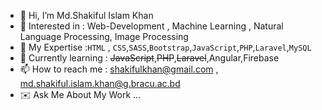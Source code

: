 - 👋 Hi, I’m Md.Shakiful Islam Khan
- 👀 Interested in : Web-Development , Machine Learning , Natural Language Processing, Image Processing
- :mechanical_arm: My Expertise :``HTML`` , ``CSS``,``SASS``,``Bootstrap``,``JavaScript``,``PHP``,``Laravel``,``MySQL``
- 🌱 Currently learning : ~~JavaScript~~,~~PHP~~,~~Laravel~~,Angular,Firebase
- 📫 How to reach me : shakifulkhan@gmail.com , md.shakiful.islam.khan@g.bracu.ac.bd
- :envelope: Ask Me About My Work ...

<!---
shakiful/shakiful is a ✨ special ✨ repository because its `README.md` (this file) appears on your GitHub profile.
You can click the Preview link to take a look at your changes.
--->
